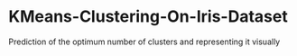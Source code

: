 # KMeans-Clustering-On-Iris-Dataset
Prediction of the optimum number of clusters and representing it visually
